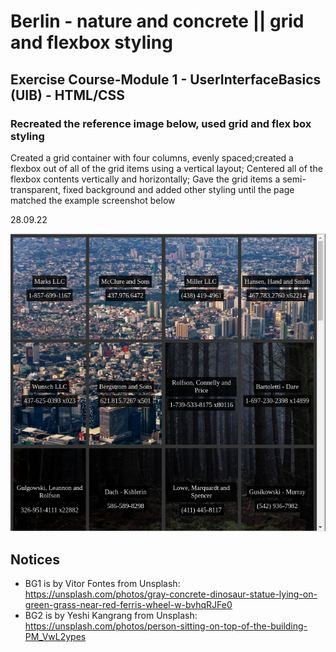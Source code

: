 # Berlin - nature and concrete || grid and flexbox styling

## Exercise Course-Module 1 - UserInterfaceBasics (UIB) - HTML/CSS

### Recreated the reference image below, used grid and flex box styling

Created a grid container with four columns, evenly spaced;created a flexbox out of all of the grid items using a vertical layout; Centered all of the flexbox contents vertically and horizontally; Gave the grid items a semi-transparent, fixed background and added other styling until the page matched the example screenshot below

28.09.22

![example](example.png)

## Notices

- BG1 is by Vitor Fontes from Unsplash: https://unsplash.com/photos/gray-concrete-dinosaur-statue-lying-on-green-grass-near-red-ferris-wheel-w-bvhqRJFe0
- BG2 is by Yeshi Kangrang from Unsplash: https://unsplash.com/photos/person-sitting-on-top-of-the-building-PM_VwL2ypes
